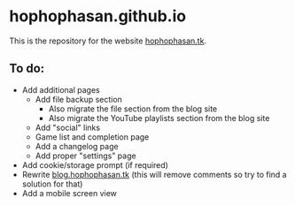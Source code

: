 # hophophasan.github.io
This is the repository for the website [hophophasan.tk](https://hophophasan.tk).
## To do:
- Add additional pages
  - Add file backup section 
    - Also migrate the file section from the blog site
    - Also migrate the YouTube playlists section from the blog site
  - Add "social" links
  - Game list and completion page
  - Add a changelog page
  - Add proper "settings" page
- Add cookie/storage prompt (if required) 
- Rewrite [blog.hophophasan.tk](https://blog.hophophasan.tk) (this will remove comments so try to find a solution for that)
- Add a mobile screen view